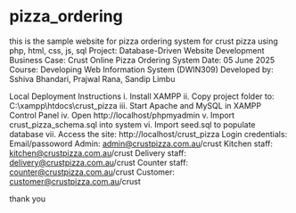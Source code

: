 # pizza_ordering 
this is the sample website for pizza ordering system for crust pizza using php, html, css, js, sql
Project: Database-Driven Website Development
Business Case: Crust Online Pizza Ordering System
Date: 05 June 2025
Course: Developing Web Information System (DWIN309)
Developed by: Sshiva Bhandari, Prajwal Rana, Sandip Limbu

Local Deployment Instructions
i.	Install XAMPP
ii.	Copy project folder to: C:\xampp\htdocs\crust_pizza
iii.	Start Apache and MySQL in XAMPP Control Panel
iv.	Open http://localhost/phpmyadmin
v.	Import crust_pizza_schema.sql into system
vi.	Import seed.sql to populate database
vii.	Access the site: http://localhost/crust_pizza 
Login credentials:
Email/passoword
Admin: admin@crustpizza.com.au/crust
Kitchen staff: kitchen@crustpizza.com.au/crust
Delivery staff: delivery@crustpizza.com.au/crust
Counter staff: counter@crustpizza.com.au/crust
Customer: customer@crustpizza.com.au/crust

thank you

